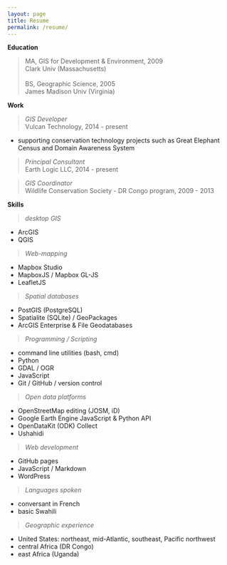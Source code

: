 ```yaml
---
layout: page
title: Resume
permalink: /resume/
---
```

<!-- >**Joel Masselink**<br>
***GIS Developer***<br>
*Seattle, Washington* -->

**Education**
>MA, GIS for Development & Environment, 2009<br>
Clark Univ (Massachusetts)<br><br>
>BS, Geographic Science, 2005<br> James Madison Univ (Virginia) <br>

**Work**
>*GIS Developer* <br>
Vulcan Technology, 2014 - present<br>
- supporting conservation technology projects such as Great Elephant Census and Domain Awareness System

>*Principal Consultant*<br>
Earth Logic LLC, 2014 - present

>*GIS Coordinator*<br>
Wildlife Conservation Society - DR Congo program,
2009 - 2013

**Skills**
>*desktop GIS*
- ArcGIS
- QGIS

>*Web-mapping*
- Mapbox Studio
- MapboxJS / Mapbox GL-JS
- LeafletJS

>*Spatial databases*
- PostGIS (PostgreSQL)
- Spatialite (SQLite) / GeoPackages
- ArcGIS Enterprise & File Geodatabases

>*Programming / Scripting*
- command line utilities (bash, cmd)
- Python
- GDAL / OGR
- JavaScript
- Git / GitHub / version control

>*Open data platforms*
- OpenStreetMap editing (JOSM, iD)
- Google Earth Engine JavaScript & Python API
- OpenDataKit (ODK) Collect
- Ushahidi

>*Web development*
- GitHub pages
- JavaScript / Markdown
- WordPress

>*Languages spoken*
- conversant in French
- basic Swahili

>*Geographic experience*
- United States: northeast, mid-Atlantic, southeast, Pacific northwest
- central Africa (DR Congo)
- east Africa (Uganda)
